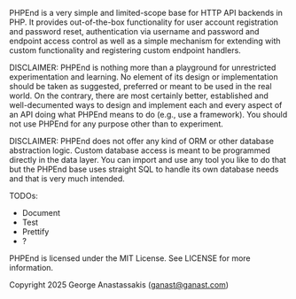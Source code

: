 PHPEnd is a very simple and limited-scope base for HTTP API backends in PHP. It provides out-of-the-box functionality for user account registration and password reset, authentication via username and password and endpoint access control as well as a simple mechanism for extending with custom functionality and registering custom endpoint handlers.

DISCLAIMER: PHPEnd is nothing more than a playground for unrestricted experimentation and learning. No element of its design or implementation should be taken as suggested, preferred or meant to be used in the real world. On the contrary, there are most certainly better, established and well-decumented ways to design and implement each and every aspect of an API doing what PHPEnd means to do (e.g., use a framework). You should not use PHPEnd for any purpose other than to experiment.

DISCLAIMER: PHPEnd does not offer any kind of ORM or other database abstraction logic. Custom database access is meant to be programmed directly in the data layer. You can import and use any tool you like to do that but the PHPEnd base uses straight SQL to handle its own database needs and that is very much intended.

TODOs:
- Document
- Test
- Prettify
- ?

PHPEnd is licensed under the MIT License. See LICENSE for more information.

Copyright 2025 George Anastassakis (ganast@ganast.com)
